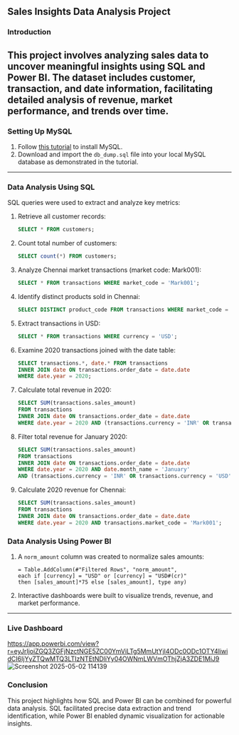 ## Sales Insights Data Analysis Project

### **Introduction**
This project involves analyzing sales data to uncover meaningful insights using SQL and Power BI. The dataset includes customer, transaction, and date information, facilitating detailed analysis of revenue, market performance, and trends over time.
---
### **Setting Up MySQL**
1. Follow [this tutorial](https://www.youtube.com/watch?v=WuBcTJnIuzo) to install MySQL.
2. Download and import the `db_dump.sql` file into your local MySQL database as demonstrated in the tutorial.
---
### **Data Analysis Using SQL**
SQL queries were used to extract and analyze key metrics:
1. Retrieve all customer records:
   ```sql
   SELECT * FROM customers;
   ```
2. Count total number of customers:
   ```sql
   SELECT count(*) FROM customers;
   ```
3. Analyze Chennai market transactions (market code: Mark001):
   ```sql
   SELECT * FROM transactions WHERE market_code = 'Mark001';
   ```
4. Identify distinct products sold in Chennai:
   ```sql
   SELECT DISTINCT product_code FROM transactions WHERE market_code = 'Mark001';
   ```
5. Extract transactions in USD:
   ```sql
   SELECT * FROM transactions WHERE currency = 'USD';
   ```
6. Examine 2020 transactions joined with the date table:
   ```sql
   SELECT transactions.*, date.* FROM transactions 
   INNER JOIN date ON transactions.order_date = date.date 
   WHERE date.year = 2020;
   ```
7. Calculate total revenue in 2020:
   ```sql
   SELECT SUM(transactions.sales_amount) 
   FROM transactions 
   INNER JOIN date ON transactions.order_date = date.date 
   WHERE date.year = 2020 AND (transactions.currency = 'INR' OR transactions.currency = 'USD');
   ```
8. Filter total revenue for January 2020:
   ```sql
   SELECT SUM(transactions.sales_amount) 
   FROM transactions 
   INNER JOIN date ON transactions.order_date = date.date 
   WHERE date.year = 2020 AND date.month_name = 'January' 
   AND (transactions.currency = 'INR' OR transactions.currency = 'USD');
   ```
9. Calculate 2020 revenue for Chennai:
   ```sql
   SELECT SUM(transactions.sales_amount) 
   FROM transactions 
   INNER JOIN date ON transactions.order_date = date.date 
   WHERE date.year = 2020 AND transactions.market_code = 'Mark001';
   ```
### **Data Analysis Using Power BI**
1. A `norm_amount` column was created to normalize sales amounts:
   ```powerquery
   = Table.AddColumn(#"Filtered Rows", "norm_amount", 
   each if [currency] = "USD" or [currency] = "USD#(cr)" 
   then [sales_amount]*75 else [sales_amount], type any)
   ```

2. Interactive dashboards were built to visualize trends, revenue, and market performance.

---
### Live Dashboard 
https://app.powerbi.com/view?r=eyJrIjoiZGQ3ZGFjNzctNGE5ZC00YmViLTg5MmUtYjI4ODc0ODc1OTY4IiwidCI6IjYyZTQwMTQ3LTIzNTEtNDliYy04OWNmLWVmOThjZjA3ZDE1MiJ9
![Screenshot 2025-05-02 114139](https://github.com/user-attachments/assets/8d404da5-669f-4032-b0c2-a806040aaa6a)


### **Conclusion**
This project highlights how SQL and Power BI can be combined for powerful data analysis. SQL facilitated precise data extraction and trend identification, while Power BI enabled dynamic visualization for actionable insights.

